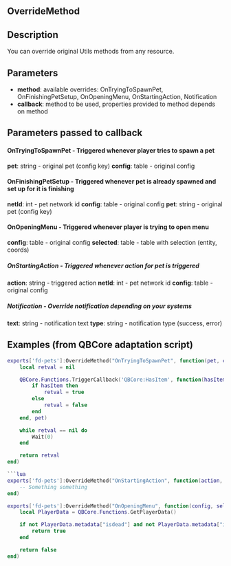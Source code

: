 ## OverrideMethod

## Description

You can override original Utils methods from any resource.

## Parameters

* **method**: available overrides: OnTryingToSpawnPet, OnFinishingPetSetup, OnOpeningMenu, OnStartingAction, Notification
* **callback**: method to be used, properties provided to method depends on method

## Parameters passed to callback

#### OnTryingToSpawnPet - Triggered whenever player tries to spawn a pet
**pet**: string - original pet (config key)
**config**: table - original config

#### OnFinishingPetSetup - Triggered whenever pet is already spawned and set up for it is finishing
**netId**: int - pet network id
**config**: table - original config
**pet**: string - original pet (config key)

#### OnOpeningMenu - Triggered whenever player is trying to open menu
**config**: table - original config
**selected**: table - table with selection (entity, coords)

##### OnStartingAction - Triggered whenever action for pet is triggered
**action**: string - triggered action
**netId**: int - pet network id
**config**: table - original config

##### Notification - Override notification depending on your systems
**text**: string - notification text
**type**: string - notification type (success, error)

## Examples (from QBCore adaptation script)

```lua
exports['fd-pets']:OverrideMethod("OnTryingToSpawnPet", function(pet, config)
    local retval = nil

    QBCore.Functions.TriggerCallback('QBCore:HasItem', function(hasItem)
        if hasItem then
            retval = true
        else
            retval = false
        end
    end, pet)

    while retval == nil do
        Wait(0)
    end

    return retval
end)

```lua
exports['fd-pets']:OverrideMethod("OnStartingAction", function(action, netId, config)
    -- Something something
end)
```

```lua
exports['fd-pets']:OverrideMethod("OnOpeningMenu", function(config, selected)
    local PlayerData = QBCore.Functions.GetPlayerData()

    if not PlayerData.metadata["isdead"] and not PlayerData.metadata["inlaststand"] and not PlayerData.metadata["ishandcuffed"] and not IsPauseMenuActive() then
        return true
    end

    return false
end)
```
